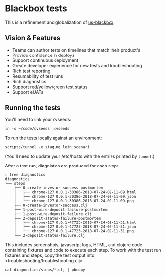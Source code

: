 # Blackbox tests

This is a refinement and globalization of [us-blackbox](https://github.com/fundingcircle/us-blackbox).

## Vision & Features
* Teams can author tests on timelines that match their product's
* Provide confidence in deploys
* Support continuous deployment
* Greate developer experience for new tests and troubleshooting
* Rich test reporting
* Resumability of test runs
* Rich diagnostics
* Support red/yellow/green test status
* Support eUATs

## Running the tests
You'll need to link your cvseeds:
```
ln -s ~/code/cvseeds .cvseeds
```

To run the tests locally against an environment:
```
scripts/tunnel -e staging lein scenari
```

(You'll need to update your /etc/hosts with the entries printed by `tunnel`.)

After a test run, diagnistics are produced for each step:
```
჻ tree diagnostics
diagnostics
└── steps
    ├── 0-create-investor-success-postmortem
    │   ├── chrome-127.0.0.1-30386-2018-07-24-09-11-09.html
    │   ├── chrome-127.0.0.1-30386-2018-07-24-09-11-09.json
    │   └── chrome-127.0.0.1-30386-2018-07-24-09-11-09.png
    ├── 0-create-investor-success.clj
    ├── 1-post-wire-deposit-failure-postmortem
    ├── 1-post-wire-deposit-failure.clj
    ├── 2-deposit-status-failure-postmortem
    │   ├── chrome-127.0.0.1-47723-2018-07-24-09-11-31.html
    │   ├── chrome-127.0.0.1-47723-2018-07-24-09-11-31.json
    │   └── chrome-127.0.0.1-47723-2018-07-24-09-11-31.png
    └── 2-deposit-status-failure.clj
```

This includes screenshots, javascript logs, HTML, and clojure code containing fixtures and code to execute each step. To work with the test run fixtures and steps, copy the test output into <troubleshooting/troubleshooting.clj>
```
cat diagnostics/steps/*.clj | pbcopy
```
